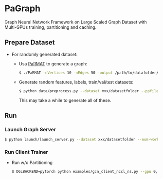 # PaGraph

Graph Neural Network Framework on Large Scaled Graph Dataset with Multi-GPUs training, partitioning and caching.


## Prepare Dataset

* For randomly generated dataset:

  * Usa [PaRMAT](https://github.com/farkhor/PaRMAT) to generate a graph:

    ```bash
    $ ./PaRMAT -nVertices 10 -nEdges 50 -output /path/to/datafolder/pp.txt -noDuplicateEdges -undirected -threads 16

    ```
  
  * Generate random features, labels, train/val/test datasets:

    ```bash
    $ python data/preprocess.py --dataset xxx/datasetfolder --ppfile pp.txt --gen-feature --gen-label --gen-set
    ```

    This may take a while to generate all of these.

## Run

### Launch Graph Server

```bash
$ python launch/launch_server.py --dataset xxx/datasetfolder --num-workers 3
```

### Run Client Trainer

* Run w/o Partitioning

  ```bash
  $ DGLBACKEND=pytorch python examples/gcn_client_nccl_ns.py --gpu 0,1 --dataset /path/to/datasetfolder --num-neighbors 10 --batch-size 30000
  ```